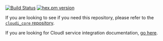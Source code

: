 [![Build Status](https://secure.travis-ci.org/CloudI/cloudi_service_filesystem.png?branch=master)](http://travis-ci.org/CloudI/cloudi_service_filesystem)
[![hex.pm version](https://img.shields.io/hexpm/v/cloudi_service_filesystem.svg)](https://hex.pm/packages/cloudi_service_filesystem)

If you are looking to see if you need this repository, please refer to the [`cloudi_core` repository](https://github.com/CloudI/cloudi_core#about).

If you are looking for CloudI service integration documentation, [go here](https://github.com/CloudI/CloudI#integration).

